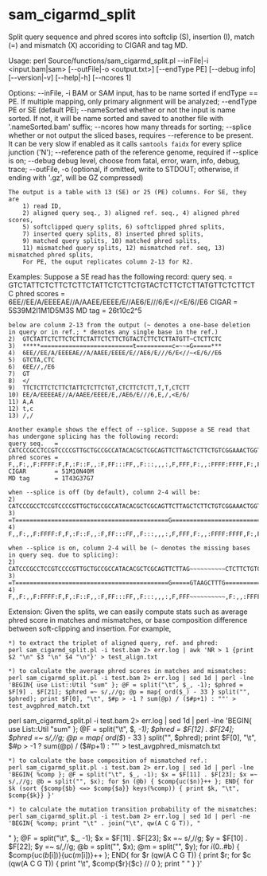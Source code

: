# sam_cigarmd_split
Split query sequence and phred scores into softclip (S), insertion (I), match (=) and mismatch (X) accoriding to CIGAR and tag MD.

Usage:
    perl Source/functions/sam_cigarmd_split.pl --inFile|-i <input.bam|sam> [--outFile|-o <output.txt>] [--endType PE] [--debug info] [--version|-v] [--help|-h] [--ncores 1]

Options:
    --inFile, -i  BAM or SAM input, has to be name sorted if endType == PE. If multiple mapping, only primary alignment will be analyzed;
    --endType     PE or SE (default PE);
    --nameSorted  whether or not the input is name sorted. If not, it will be name sorted and saved to another file with '.nameSorted.bam' suffix;
    --ncores      how many threads for sorting;
    --splice      whether or not output the sliced bases, requires --reference to be present. It can be very slow if enabled as it calls `samtools faidx` for every splice junction ('N'); 
    --reference   path of the reference genome, required if --splice is on;
    --debug       debug level, choose from fatal, error, warn, info, debug, trace;
    --outFile, -o (optional, if omitted, write to STDOUT; otherwise, if ending with '.gz', will be GZ compressed)

    The output is a table with 13 (SE) or 25 (PE) columns. For SE, they are
        1) read ID,
        2) aligned query seq., 3) aligned ref. seq., 4) aligned phred scores,
        5) softclipped query splits, 6) softclipped phred splits,
        7) inserted query splits, 8) inserted phred splits,
        9) matched query splits, 10) matched phred splits,
        11) mismatched query splits, 12) mismatched ref. seq, 13) mismatched phred splits, 
        For PE, the ouput replicates column 2-13 for R2. 
         

Examples:
    Suppose a SE read has the following record:
    query seq.   = GTCTATTCTCTTCTCTTCTATTCTCTTCTGTACTCTTCTCTTATGTTCTCTTCTC
    phred scores = 6EE//EE/A/EEEEAE//A/AAEE/EEEE/E//AE6/E///6/E<//<E/6//E6
    CIGAR        = 5S39M2I1M1D5M3S
    MD tag       = 26t10c2^5

    below are colunm 2-13 from the output (~ denotes a one-base deletion in query or in ref.; * denotes any single base in the ref.)
    2)  GTCTATTCTCTTCTCTTCTATTCTCTTCTGTACTCTTCTCTTATGTT~CTCTTCTC 
    3)  *****==========================t==========c=~~=G=====***
    4)  6EE//EE/A/EEEEAE//A/AAEE/EEEE/E//AE6/E///6/E<//~<E/6//E6
    5)  GTCTA,CTC
    6)  6EE//,/E6
    7)  GT
    8)  </
    9)  TTCTCTTCTCTTCTATTCTCTTCTGT,CTCTTCTCTT,T,T,CTCTT
    10) EE/A/EEEEAE//A/AAEE/EEEE/E,/AE6/E///6,E,/,<E/6/
    11) A,A
    12) t,c
    13) /,/
    
    Another example shows the effect of --splice. Suppose a SE read that has undergone splicing has the following record:
    query seq.   = CATCCCGCCTCCGTCCCCGTTGCTGCCGCCATACACGCTCGCAGTTCTTAGCTCTTCTGTCGGAAACTGGTGTCTTTCCCCTTTCTGTTCT
    phred scores = F,,F:,,F:FFFF:F,F,:F::F,,:F,FF:::FF,,F:::,,,:,F,FFF,F:,,:FFFF:FFFF,F:,FF,:F,:F:,,:,,FFFFF,F
    CIGAR        = 51M10N40M
    MD tag       = 1T43G37G7

    when --splice is off (by default), column 2-4 will be:
    2) CATCCCGCCTCCGTCCCCGTTGCTGCCGCCATACACGCTCGCAGTTCTTAGCTCTTCTGTCGGAAACTGGTGTCTTTCCCCTTTCTGTTCT
    3) =T===========================================G=====================================G=======
    4) F,,F:,,F:FFFF:F,F,:F::F,,:F,FF:::FF,,F:::,,,:,F,FFF,F:,,:FFFF:FFFF,F:,FF,:F,:F:,,:,,FFFFF,F
    
    when --splice is on, column 2-4 will be (~ denotes the missing bases in query seq. due to splicing):
    2) CATCCCGCCTCCGTCCCCGTTGCTGCCGCCATACACGCTCGCAGTTCTTAG~~~~~~~~~~CTCTTCTGTCGGAAACTGGTGTCTTTCCCCTTTCTGTTCT
    3) =T===========================================G=====GTAAGCTTTG================================G=======
    4) F,,F:,,F:FFFF:F,F,:F::F,,:F,FF:::FF,,F:::,,,:,F,FFF~~~~~~~~~~,F:,,:FFFF:FFFF,F:,FF,:F,:F:,,:,,FFFFF,F

Extension: 
    Given the splits, we can easily compute stats such as average phred score in matches and mismatches, or base composition difference between soft-clipping and insertion. For example, 

    *) to extract the triplet of aligned query, ref. and phred:
    perl sam_cigarmd_split.pl -i test.bam 2> err.log | awk 'NR > 1 {print $2 "\n" $3 "\n" $4 "\n"}' > test_align.txt

    *) to calculate the average phred scores in matches and mismatches:
    perl sam_cigarmd_split.pl -i test.bam 2> err.log | sed 1d | perl -lne 'BEGIN{ use List::Util "sum" }; @F = split("\t", $_, -1); $phred = $F[9] . $F[21]; $phred =~ s/,//g; @p = map{ ord($_) - 33 } split("", $phred); print $F[0], "\t", $#p > -1 ? sum(@p) / ($#p+1) : ""' > test_avgphred_match.txt
perl sam_cigarmd_split.pl -i test.bam 2> err.log | sed 1d | perl -lne 'BEGIN{ use List::Util "sum" }; @F = split("\t", $_, -1); $phred = $F[12] . $F[24]; $phred =~ s/,//g; @p = map{ ord($_) - 33 } split("", $phred); print $F[0], "\t", $#p > -1 ? sum(@p) / ($#p+1) : ""' > test_avgphred_mismatch.txt

    *) to calculate the base composition of mismatched ref.:
    perl sam_cigarmd_split.pl -i test.bam 2> err.log | sed 1d | perl -lne 'BEGIN{ %comp }; @F = split("\t", $_, -1); $x = $F[11] . $F[23]; $x =~ s/,//g; @b = split("", $x); for $n (@b) { $comp{uc($n)}++ }; END{ for $k (sort {$comp{$b} <=> $comp{$a}} keys(%comp)) { print $k, "\t", $comp{$k}} }'

    *) to calculate the mutation transition probability of the mismatches:
    perl sam_cigarmd_split.pl -i test.bam 2> err.log | sed 1d | perl -ne 'BEGIN{ %comp; print "\t" . join("\t", qw(A C G T)), "
" }; @F = split("\t", $_, -1); $x = $F[11] . $F[23]; $x =~ s/,//g; $y = $F[10] . $F[22]; $y =~ s/,//g; @b = split("", $x); @m = split("", $y); for $i (0..$#b) { $comp{uc($b[$i])}{uc($m[$i])}++ }; END{ for $r (qw(A C G T)) { print $r; for $c (qw(A C G T)) { print "\t", $comp{$r}{$c} // 0 }; print "
" } }'
